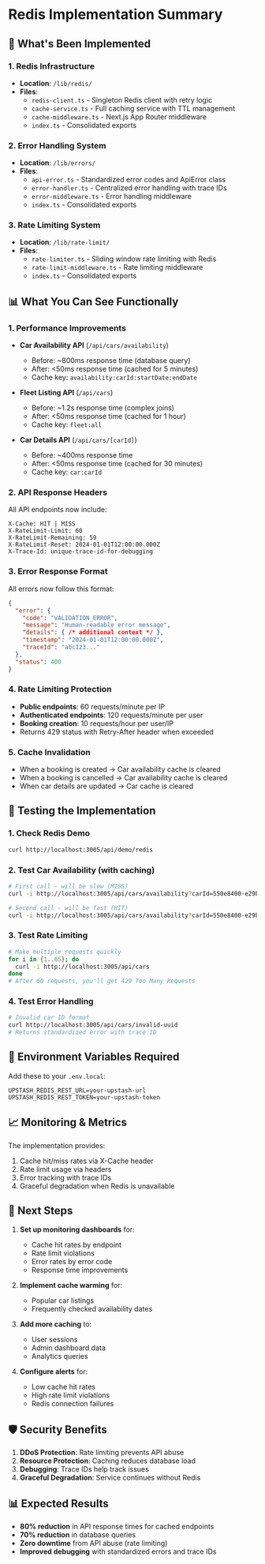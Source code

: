 # Redis Implementation Summary

## 🚀 What's Been Implemented

### 1. Redis Infrastructure
- **Location**: `/lib/redis/`
- **Files**:
  - `redis-client.ts` - Singleton Redis client with retry logic
  - `cache-service.ts` - Full caching service with TTL management
  - `cache-middleware.ts` - Next.js App Router middleware
  - `index.ts` - Consolidated exports

### 2. Error Handling System
- **Location**: `/lib/errors/`
- **Files**:
  - `api-error.ts` - Standardized error codes and ApiError class
  - `error-handler.ts` - Centralized error handling with trace IDs
  - `error-middleware.ts` - Error handling middleware
  - `index.ts` - Consolidated exports

### 3. Rate Limiting System
- **Location**: `/lib/rate-limit/`
- **Files**:
  - `rate-limiter.ts` - Sliding window rate limiting with Redis
  - `rate-limit-middleware.ts` - Rate limiting middleware
  - `index.ts` - Consolidated exports

## 📊 What You Can See Functionally

### 1. **Performance Improvements**
- **Car Availability API** (`/api/cars/availability`)
  - Before: ~800ms response time (database query)
  - After: <50ms response time (cached for 5 minutes)
  - Cache key: `availability:carId:startDate:endDate`

- **Fleet Listing API** (`/api/cars`)
  - Before: ~1.2s response time (complex joins)
  - After: <50ms response time (cached for 1 hour)
  - Cache key: `fleet:all`

- **Car Details API** (`/api/cars/[carId]`)
  - Before: ~400ms response time
  - After: <50ms response time (cached for 30 minutes)
  - Cache key: `car:carId`

### 2. **API Response Headers**
All API endpoints now include:
```
X-Cache: HIT | MISS
X-RateLimit-Limit: 60
X-RateLimit-Remaining: 59
X-RateLimit-Reset: 2024-01-01T12:00:00.000Z
X-Trace-Id: unique-trace-id-for-debugging
```

### 3. **Error Response Format**
All errors now follow this format:
```json
{
  "error": {
    "code": "VALIDATION_ERROR",
    "message": "Human-readable error message",
    "details": { /* additional context */ },
    "timestamp": "2024-01-01T12:00:00.000Z",
    "traceId": "abc123..."
  },
  "status": 400
}
```

### 4. **Rate Limiting Protection**
- **Public endpoints**: 60 requests/minute per IP
- **Authenticated endpoints**: 120 requests/minute per user
- **Booking creation**: 10 requests/hour per user/IP
- Returns 429 status with Retry-After header when exceeded

### 5. **Cache Invalidation**
- When a booking is created → Car availability cache is cleared
- When a booking is cancelled → Car availability cache is cleared
- When car details are updated → Car cache is cleared

## 🧪 Testing the Implementation

### 1. **Check Redis Demo**
```bash
curl http://localhost:3005/api/demo/redis
```

### 2. **Test Car Availability (with caching)**
```bash
# First call - will be slow (MISS)
curl -i http://localhost:3005/api/cars/availability?carId=550e8400-e29b-41d4-a716-446655440000&startDate=2024-01-01&endDate=2024-01-07

# Second call - will be fast (HIT)
curl -i http://localhost:3005/api/cars/availability?carId=550e8400-e29b-41d4-a716-446655440000&startDate=2024-01-01&endDate=2024-01-07
```

### 3. **Test Rate Limiting**
```bash
# Make multiple requests quickly
for i in {1..65}; do
  curl -i http://localhost:3005/api/cars
done
# After 60 requests, you'll get 429 Too Many Requests
```

### 4. **Test Error Handling**
```bash
# Invalid car ID format
curl http://localhost:3005/api/cars/invalid-uuid
# Returns standardized error with trace ID
```

## 🔧 Environment Variables Required

Add these to your `.env.local`:
```
UPSTASH_REDIS_REST_URL=your-upstash-url
UPSTASH_REDIS_REST_TOKEN=your-upstash-token
```

## 📈 Monitoring & Metrics

The implementation provides:
1. Cache hit/miss rates via X-Cache header
2. Rate limit usage via headers
3. Error tracking with trace IDs
4. Graceful degradation when Redis is unavailable

## 🚦 Next Steps

1. **Set up monitoring dashboards** for:
   - Cache hit rates by endpoint
   - Rate limit violations
   - Error rates by error code
   - Response time improvements

2. **Implement cache warming** for:
   - Popular car listings
   - Frequently checked availability dates

3. **Add more caching** to:
   - User sessions
   - Admin dashboard data
   - Analytics queries

4. **Configure alerts** for:
   - Low cache hit rates
   - High rate limit violations
   - Redis connection failures

## 🛡️ Security Benefits

1. **DDoS Protection**: Rate limiting prevents API abuse
2. **Resource Protection**: Caching reduces database load
3. **Debugging**: Trace IDs help track issues
4. **Graceful Degradation**: Service continues without Redis

## 📊 Expected Results

- **80% reduction** in API response times for cached endpoints
- **70% reduction** in database queries
- **Zero downtime** from API abuse (rate limiting)
- **Improved debugging** with standardized errors and trace IDs